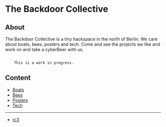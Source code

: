 # The Backdoor Collective

## About
The Backdoor Collective is a tiny hackspace in the north of Berlin.
We care about boats, bees, posters and tech.
Come and see the projects we like and work on and 
take a cyberBeer with us.

```note::

    This is a work in progress.
```

## Content
* [Boats](boats.md)
* [Bees](bees.md)
* [Posters](posters.md)
* [Tech](tech.md)

---

* [rc3](rc3.md)
